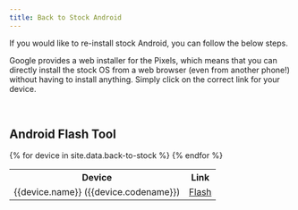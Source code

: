 ```yaml
---
title: Back to Stock Android
---
```


If you would like to re-install stock Android, you can follow the below steps.

Google provides a web installer for the Pixels, which means that you can directly install the stock OS from a web browser (even from another phone!) without having to install anything. Simply click on the correct link for your device.

<br />

<h2 class="mt-3">Android Flash Tool</h2>
<table class="table table-striped download">
  <tr><th>Device</th><th>Link</th></tr>
{% for device in site.data.back-to-stock %}
  <tr>
    <td>{{device.name}} ({{device.codename}})</td>
    <td><a href="{{device.flash_link}}">Flash</a></td>
  </tr>
{% endfor %}
</table>